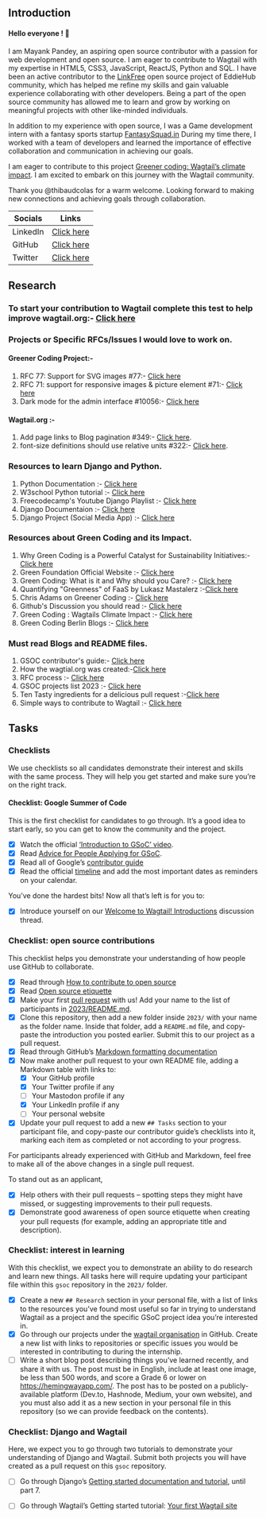 ## Introduction
#### Hello everyone !  👋

I am Mayank Pandey, an aspiring open source contributor with a passion for web development and open source. I am eager to contribute to Wagtail with my expertise in HTML5, CSS3, JavaScript, ReactJS, Python and SQL. I have been an active contributor to the [LinkFree](https://linkfree.eddiehub.io/) open source project of EddieHub community, which has helped me refine my skills and gain valuable experience collaborating with other developers. Being a part of the open source community has allowed me to learn and grow by working on meaningful projects with other like-minded individuals.

In addition to my experience with open source, I was a Game development intern with a fantasy sports startup [FantasySquad.in](https://www.FantasySquad.in) During my time there, I worked with a team of developers and learned the importance of effective collaboration and communication in achieving our goals.

I am eager to contribute to this project [Greener coding: Wagtail’s climate impact](https://github.com/wagtail/gsoc/blob/main/project-ideas.md). I am excited to embark on this journey with the Wagtail community. 

Thank you @thibaudcolas for a warm welcome.
Looking forward to making new connections and achieving goals through collaboration.

| Socials      | Links |
| ----------- | ----------- |
| LinkedIn    | [Click here](https://www.linkedin.com/in/mayankpandey-21a5bb195/)        |
| GitHub      | [Click here](https://github.com/MAYANKpandey14)        |
| Twitter     | [Click here](https://twitter.com/reallyMayankP)        |

## Research 

### To start your contribution to Wagtail complete this test to help improve wagtail.org:- [Click here](https://7dw5nddg.optimalworkshop.com/treejack/5bb2s033)

### Projects or Specific RFCs/Issues I would love to work on.
#### Greener Coding Project:-

1. RFC 77: Support for SVG images #77:- [Click here](https://github.com/wagtail/rfcs/pull/77)
2. RFC 71: support for responsive images & picture element #71:- [Click here](https://github.com/wagtail/rfcs/pull/71)
3. Dark mode for the admin interface #10056:- [Click here](https://github.com/wagtail/wagtail/issues/10056)

#### Wagtail.org :-

1. Add page links to Blog pagination #349:- [Click here](https://github.com/wagtail/wagtail.org/issues/349).
2. font-size definitions should use relative units #322:- [Click here](https://github.com/wagtail/wagtail.org/issues/322).

### Resources to learn Django and Python.

1. Python Documentation :- [Click here](https://docs.python.org/3/contents.html)
2. W3school Python tutorial :- [Click here](https://www.w3schools.com/python/)
3. Freecodecamp's Youtube Django Playlist :- [Click here](https://youtu.be/o0XbHvKxw7Y)
4. Django Documentaion :- [Click here](https://docs.djangoproject.com/en/4.2/)
5. Django Project (Social Media App) :- [Click here](https://youtu.be/xSUm6iMtREA)

### Resources about Green Coding and its Impact.

1. Why Green Coding is a Powerful Catalyst for Sustainability Initiatives:- [Click here](https://www.ibm.com/cloud/blog/green-coding)
2. Green Foundation Official Website :- [Click here](https://www.thegreenwebfoundation.org/)
3. Green Coding: What is it and Why should you Care? :- [Click here](https://geekflare.com/green-coding/)
4. Quantifying "Greenness" of FaaS by Lukasz Mastalerz :-[Click here](https://www.linkedin.com/pulse/quantifying-greenness-faas-lukasz-mastalerz/)
5. Chris Adams on Greener Coding :- [Click here](https://youtu.be/upiK4du5vUI)
6. Github's Discussion you should read :- [Click here](https://github.com/wagtail/wagtail/discussions/8843)
7. Green Coding : Wagtails Climate Impact :- [Click here](https://github.com/wagtail/gsoc/blob/main/project-ideas.md)
8. Green Coding Berlin Blogs :- [Click here](https://www.green-coding.berlin/blog/)

### Must read Blogs and README files.

1. GSOC contributor's guide:- [Click here](https://github.com/wagtail/gsoc#readme)
2. How the wagtial.org was created:-[Click here](https://wagtail.org/blog/how-we-created-the-new-wagtailorg/)
3. RFC process :- [Click here](https://github.com/wagtail/rfcs#readme)
4. GSOC projects list 2023 :- [Click here](https://wagtail.org/blog/wagtail-cms-projects-for-google-summer-of-code-2023/)
5. Ten Tasty ingredients for a delicious pull request :-[Click here](https://wagtail.org/blog/ten-tasty-ingredients-for-a-delicious-pull-request/)
6. Simple ways to contribute to Wagtail :- [Click here](https://wagtail.org/blog/5-simple-ways-anyone-can-contribute-to-wagtail/)

## Tasks

### Checklists

We use checklists so all candidates demonstrate their interest and skills with the same process. They will help you get started and make sure you’re on the right track.

#### Checklist: Google Summer of Code

This is the first checklist for candidates to go through. It’s a good idea to start early, so you can get to know the community and the project.

- [x] Watch the official [‘Introduction to GSoC’ video](https://www.youtube.com/watch?v=7jD2tChhrWM&feature=youtu.be).
- [x] Read [Advice for People Applying for GSoC](https://developers.google.com/open-source/gsoc/help/student-advice).
- [x] Read all of Google’s [contributor guide](https://google.github.io/gsocguides/student/)
- [x] Read the official [timeline](https://developers.google.com/open-source/gsoc/timeline) and add the most important dates as reminders on your calendar.

You’ve done the hardest bits! Now all that’s left is for you to:

- [x] Introduce yourself on our [Welcome to Wagtail! Introductions](https://github.com/wagtail/gsoc/discussions/1) discussion thread.

### Checklist: open source contributions

This checklist helps you demonstrate your understanding of how people use GitHub to collaborate.

- [x] Read through [How to contribute to open source](https://opensource.guide/how-to-contribute/)
- [x] Read [Open source etiquette](https://developer.mozilla.org/en-US/docs/MDN/Community/Open_source_etiquette)
- [x] Make your first [pull request](https://docs.github.com/en/pull-requests/collaborating-with-pull-requests/proposing-changes-to-your-work-with-pull-requests/creating-a-pull-request) with us! Add your name to the list of participants in [2023/README.md](2023/README.md).
- [x] Clone this repository, then add a new folder inside `2023/` with your name as the folder name. Inside that folder, add a `README.md` file, and copy-paste the introduction you posted earlier. Submit this to our project as a pull request.
- [x] Read through GitHub’s [Markdown formatting documentation](https://docs.github.com/en/get-started/writing-on-github/getting-started-with-writing-and-formatting-on-github/basic-writing-and-formatting-syntax)
- [x] Now make another pull request to your own README file, adding a Markdown table with links to:
  - [x] Your GitHub profile
  - [x] Your Twitter profile if any
  - [ ] Your Mastodon profile if any
  - [x] Your LinkedIn profile if any
  - [ ] Your personal website
- [x] Update your pull request to add a new `## Tasks` section to your participant file, and copy-paste our contributor guide’s checklists into it, marking each item as completed or not according to your progress.

For participants already experienced with GitHub and Markdown, feel free to make all of the above changes in a single pull request.

To stand out as an applicant,

- [x] Help others with their pull requests – spotting steps they might have missed, or suggesting improvements to their pull requests.
- [x] Demonstrate good awareness of open source etiquette when creating your pull requests (for example, adding an appropriate title and description).

### Checklist: interest in learning

With this checklist, we expect you to demonstrate an ability to do research and learn new things. All tasks here will require updating your participant file within this `gsoc` repository in the `2023/` folder.

- [x] Create a new `## Research` section in your personal file, with a list of links to the resources you’ve found most useful so far in trying to understand Wagtail as a project and the specific GSoC project idea you’re interested in.
- [x] Go through our projects under the [wagtail organisation](https://github.com/wagtail) in GitHub. Create a new list with links to repositories or specific issues you would be interested in contributing to during the internship.
- [ ] Write a short blog post describing things you’ve learned recently, and share it with us. The post must be in English, include at least one image, be less than 500 words, and score a Grade 6 or lower on <https://hemingwayapp.com/>. The post has to be posted on a publicly-available platform (Dev.to, Hashnode, Medium, your own website), and you must also add it as a new section in your personal file in this repository (so we can provide feedback on the contents).

### Checklist: Django and Wagtail

Here, we expect you to go through two tutorials to demonstrate your understanding of Django and Wagtail. Submit both projects you will have created as a pull request on this `gsoc` repository.

- [ ] Go through Django’s [Getting started documentation and tutorial](https://docs.djangoproject.com/en/4.1/intro/), until part 7.
- [ ] Go through Wagtail’s Getting started tutorial: [Your first Wagtail site](https://docs.wagtail.org/en/stable/getting_started/tutorial.html)
   
